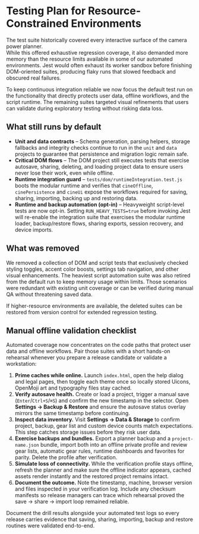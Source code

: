 # Testing Plan for Resource-Constrained Environments

The test suite historically covered every interactive surface of the camera power planner.  
While this offered exhaustive regression coverage, it also demanded more memory than the
resource limits available in some of our automated environments.  Jest would often exhaust
its worker sandbox before finishing DOM-oriented suites, producing flaky runs that slowed
feedback and obscured real failures.

To keep continuous integration reliable we now focus the default test run on the
functionality that directly protects user data, offline workflows, and the script runtime.
The remaining suites targeted visual refinements that users can validate during
exploratory testing without risking data loss.

## What still runs by default

* **Unit and data contracts** – Schema generation, parsing helpers, storage fallbacks and
  integrity checks continue to run in the `unit` and `data` projects to guarantee that
  persistence and migration logic remain safe.
* **Critical DOM flows** – The DOM project still executes tests that exercise
  autosave, sharing, deleting, and loading project data to ensure users never lose their
  work, even while offline.
* **Runtime integration guard** – `tests/dom/runtimeIntegration.test.js` boots the modular
  runtime and verifies that `cineOffline`, `cinePersistence` and `cineUi` expose the
  workflows required for saving, sharing, importing, backing up and restoring data.
* **Runtime and backup automation (opt-in)** – Heavyweight script-level tests are now
  opt-in. Setting `RUN_HEAVY_TESTS=true` before invoking Jest will re-enable the
  integration suite that exercises the modular runtime loader, backup/restore flows,
  sharing exports, session recovery, and device imports.

## What was removed

We removed a collection of DOM and script tests that exclusively checked
styling toggles, accent color boosts, settings tab navigation, and other visual
enhancements.  The heaviest script automation suite was also retired from the
default run to keep memory usage within limits.  Those scenarios were redundant
with existing unit coverage or can be verified during manual QA without
threatening saved data.

If higher-resource environments are available, the deleted suites can be restored from
version control for extended regression testing.

## Manual offline validation checklist

Automated coverage now concentrates on the code paths that protect user data and
offline workflows. Pair those suites with a short hands-on rehearsal whenever
you prepare a release candidate or validate a workstation:

1. **Prime caches while online.** Launch `index.html`, open the help dialog and
   legal pages, then toggle each theme once so locally stored Uicons, OpenMoji
   art and typography files stay cached.
2. **Verify autosave health.** Create or load a project, trigger a manual save
   (`Enter`/`Ctrl+S`/`⌘S`) and confirm the new timestamp in the selector. Open
   **Settings → Backup & Restore** and ensure the autosave status overlay mirrors
   the same timestamp before continuing.
3. **Inspect data inventory.** Visit **Settings → Data & Storage** to confirm
   project, backup, gear list and custom device counts match expectations. This
   step catches storage issues before they risk user data.
4. **Exercise backups and bundles.** Export a planner backup and a
   `project-name.json` bundle, import both into an offline private profile and
   review gear lists, automatic gear rules, runtime dashboards and favorites for
   parity. Delete the profile after verification.
5. **Simulate loss of connectivity.** While the verification profile stays
   offline, refresh the planner and make sure the offline indicator appears,
   cached assets render instantly and the restored project remains intact.
6. **Document the outcome.** Note the timestamp, machine, browser version and
   files inspected in your verification log. Include any checksum manifests so
   release managers can trace which rehearsal proved the save → share → import
   loop remained reliable.

Document the drill results alongside your automated test logs so every release
carries evidence that saving, sharing, importing, backup and restore routines
were validated end-to-end.
